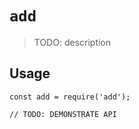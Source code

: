 # `add`

> TODO: description

## Usage

```
const add = require('add');

// TODO: DEMONSTRATE API
```
